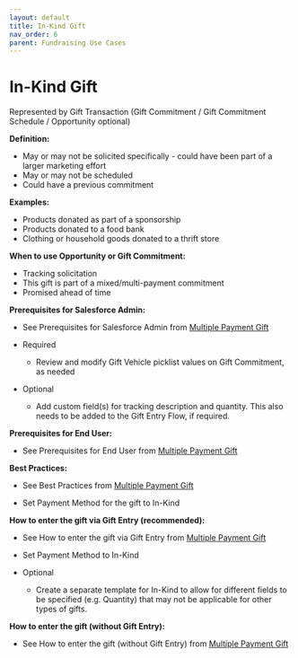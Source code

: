 ```yaml
---
layout: default
title: In-Kind Gift
nav_order: 6
parent: Fundraising Use Cases
---
```


# In-Kind Gift


Represented by Gift Transaction (Gift Commitment / Gift Commitment Schedule / Opportunity optional)

**Definition:**



* May or may not be solicited specifically - could have been part of a larger marketing effort
* May or may not be scheduled
* Could have a previous commitment

**Examples:**



* Products donated as part of a sponsorship
* Products donated to a food bank
* Clothing or household goods donated to a thrift store

**When to use Opportunity or Gift Commitment:**



* Tracking solicitation
* This gift is part of a mixed/multi-payment commitment
* Promised ahead of time

**Prerequisites for Salesforce Admin:**



* See Prerequisites for Salesforce Admin from [Multiple Payment Gift](use-cases-multiple-payment-gift.md)

* Required
    * Review and modify Gift Vehicle picklist values on Gift Commitment, as needed
* Optional
    * Add custom field(s) for tracking description and quantity. This also needs to be added to the Gift Entry Flow, if required.

**Prerequisites for End User:**



* See Prerequisites for End User from [Multiple Payment Gift](use-cases-multiple-payment-gift.md)


**Best Practices:**



* See Best Practices from [Multiple Payment Gift](use-cases-multiple-payment-gift.md)

* Set Payment Method for the gift to In-Kind

**How to enter the gift via Gift Entry (recommended):**



* See How to enter the gift via Gift Entry from [Multiple Payment Gift](use-cases-multiple-payment-gift.md)

* Set Payment Method to In-Kind
* Optional
    * Create a separate template for In-Kind to allow for different fields to be specified (e.g. Quantity) that may not be applicable for other types of gifts.

**How to enter the gift (without Gift Entry):**



* See How to enter the gift (without Gift Entry) from [Multiple Payment Gift](use-cases-multiple-payment-gift.md)

